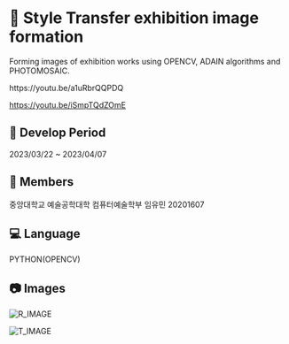 #  :art: Style Transfer exhibition image formation

Forming images of exhibition works using OPENCV, ADAIN algorithms and PHOTOMOSAIC.

<how to make :point_down:>
https://youtu.be/a1uRbrQQPDQ

https://youtu.be/iSmpTQdZOmE

##  :calendar: Develop Period
2023/03/22 ~ 2023/04/07

## :runner: Members
중앙대학교 예술공학대학 컴퓨터예술학부 임유민 20201607 

## :computer: Language
PYTHON(OPENCV)

## :camera: Images
![R_IMAGE](https://github.com/imyoumin/InteractiveUX_styletransfer/assets/69343466/7e5d32ef-8bf1-4389-9266-fee260c07e0b)

![T_IMAGE](https://github.com/imyoumin/InteractiveUX_styletransfer/assets/69343466/4476691d-c588-40ce-825f-463d70bdc7ec)

